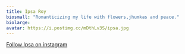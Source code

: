 ```yaml
---
title: Ipsa Roy
biosmall: "Romanticizing my life with flowers,jhumkas and peace."
biolarge:
avatar: https://i.postimg.cc/mDthLv3S/ipsa.jpg
---
```


[Follow Ipsa on instagram](https://instagram.com/ipsa00?igshid=MzNlNGNkZWQ4Mg==)

